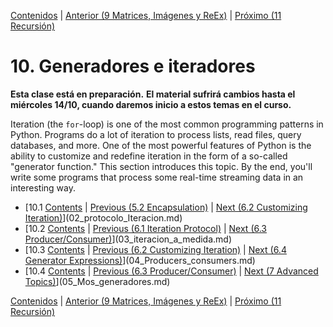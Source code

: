 [Contenidos](../Contenidos.md) \| [Anterior (9 Matrices, Imágenes y ReEx)](../09_Imagenes_y_Objetos/00_Resumen.md) \| [Próximo (11 Recursión)](../11_Recursion/00_Resumen.md)

# 10. Generadores e iteradores
**Esta clase está en preparación.**
**El material sufrirá cambios hasta el miércoles 14/10, cuando daremos inicio a estos temas en el curso.**

Iteration (the `for`-loop) is one of the most common programming
patterns in Python.  Programs do a lot of iteration to process lists,
read files, query databases, and more.  One of the most powerful
features of Python is the ability to customize and redefine iteration
in the form of a so-called "generator function."  This section
introduces this topic.  By the end, you'll write some programs that
process some real-time streaming data in an interesting way.




* [10.1 [Contents](../Contents.md) \| [Previous (5.2 Encapsulation)](../05_Object_model/02_Classes_encapsulation.md) \| [Next (6.2 Customizing Iteration)](02_Customizing_iteration.md)](02_protocolo_Iteracion.md)
* [10.2 [Contents](../Contents.md) \| [Previous (6.1 Iteration Protocol)](01_Iteration_protocol.md) \| [Next (6.3 Producer/Consumer)](03_Producers_consumers.md)](03_iteracion_a_medida.md)
* [10.3 [Contents](../Contents.md) \| [Previous (6.2 Customizing Iteration)](02_Customizing_iteration.md) \| [Next (6.4 Generator Expressions)](04_More_generators.md)](04_Producers_consumers.md)
* [10.4 [Contents](../Contents.md) \| [Previous (6.3 Producer/Consumer)](03_Producers_consumers.md) \| [Next (7 Advanced Topics)](../07_Advanced_Topics/00_Overview.md)](05_Mos_generadores.md)


[Contenidos](../Contenidos.md) \| [Anterior (9 Matrices, Imágenes y ReEx)](../09_Imagenes_y_Objetos/00_Resumen.md) \| [Próximo (11 Recursión)](../11_Recursion/00_Resumen.md)
